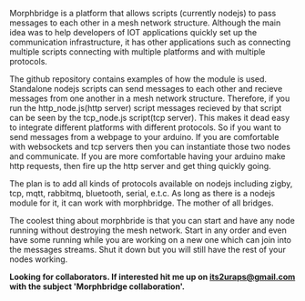 Morphbridge is a platform that allows scripts (currently nodejs) to pass messages to each other in a mesh network structure.
Although the main idea was to help developers of IOT applications quickly set up the communication infrastructure, it has other applications such as connecting multiple scripts connecting with multiple platforms and with multiple protocols.

The github repository contains examples of how the module is used. Standalone nodejs scripts can send messages to each other and recieve messages from one another in a mesh network structure. Therefore, if you run the http_node.js(http server) script messages recieved by that script can be seen by the tcp_node.js script(tcp server). This makes it dead easy to integrate different platforms with different protocols. So if you want to send messages from a webpage to your arduino. If you are comfortable with websockets and tcp servers then you can instantiate those two nodes and communicate. If you are more comfortable having your arduino make http requests, then fire up the http server and get thing quickly going.

The plan is to add all kinds of protocols available on nodejs including zigby, tcp, mqtt, rabbitmq, bluetooth, serial, e.t.c. As long as there is a nodejs module for it, it can work with morphbridge. The mother of all bridges. 

The coolest thing about morphbride is that you can start and have any node running without destroying the mesh network. Start in any order and even have some running while you are working on a new one which can join into the messages streams. Shut it down but you will still have the rest of your nodes working.

**Looking for collaborators. If interested hit me up on its2uraps@gmail.com with the subject 'Morphbridge collaboration'.**